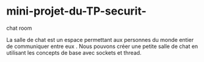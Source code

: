 # mini-projet-du-TP-securit-
chat room


La salle de chat est un espace permettant aux personnes du monde entier de communiquer entre eux .  Nous pouvons créer une petite salle de chat en utilisant les concepts de base avec sockets et thread.
